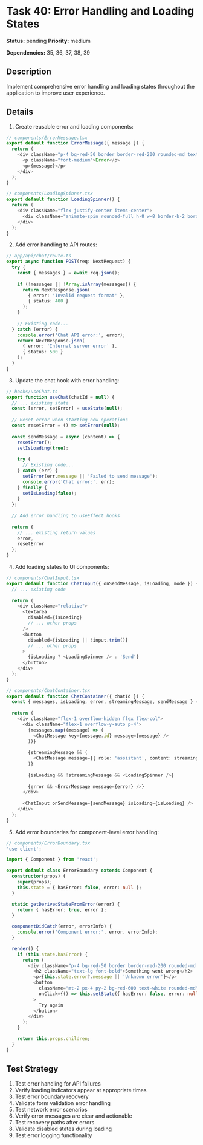 # Task 40: Error Handling and Loading States

**Status:** pending
**Priority:** medium

**Dependencies:** 35, 36, 37, 38, 39

## Description
Implement comprehensive error handling and loading states throughout the application to improve user experience.

## Details
1. Create reusable error and loading components:
```typescript
// components/ErrorMessage.tsx
export default function ErrorMessage({ message }) {
  return (
    <div className="p-4 bg-red-50 border border-red-200 rounded-md text-red-600">
      <p className="font-medium">Error</p>
      <p>{message}</p>
    </div>
  );
}

// components/LoadingSpinner.tsx
export default function LoadingSpinner() {
  return (
    <div className="flex justify-center items-center">
      <div className="animate-spin rounded-full h-8 w-8 border-b-2 border-gray-900"></div>
    </div>
  );
}
```
2. Add error handling to API routes:
```typescript
// app/api/chat/route.ts
export async function POST(req: NextRequest) {
  try {
    const { messages } = await req.json();
    
    if (!messages || !Array.isArray(messages)) {
      return NextResponse.json(
        { error: 'Invalid request format' },
        { status: 400 }
      );
    }
    
    // Existing code...
  } catch (error) {
    console.error('Chat API error:', error);
    return NextResponse.json(
      { error: 'Internal server error' },
      { status: 500 }
    );
  }
}
```
3. Update the chat hook with error handling:
```typescript
// hooks/useChat.ts
export function useChat(chatId = null) {
  // ... existing state
  const [error, setError] = useState(null);
  
  // Reset error when starting new operations
  const resetError = () => setError(null);
  
  const sendMessage = async (content) => {
    resetError();
    setIsLoading(true);
    
    try {
      // Existing code...
    } catch (err) {
      setError(err.message || 'Failed to send message');
      console.error('Chat error:', err);
    } finally {
      setIsLoading(false);
    }
  };
  
  // Add error handling to useEffect hooks
  
  return { 
    // ... existing return values
    error,
    resetError
  };
}
```
4. Add loading states to UI components:
```typescript
// components/ChatInput.tsx
export default function ChatInput({ onSendMessage, isLoading, mode }) {
  // ... existing code
  
  return (
    <div className="relative">
      <textarea
        disabled={isLoading}
        // ... other props
      />
      <button
        disabled={isLoading || !input.trim()}
        // ... other props
      >
        {isLoading ? <LoadingSpinner /> : 'Send'}
      </button>
    </div>
  );
}

// components/ChatContainer.tsx
export default function ChatContainer({ chatId }) {
  const { messages, isLoading, error, streamingMessage, sendMessage } = useChat(chatId);
  
  return (
    <div className="flex-1 overflow-hidden flex flex-col">
      <div className="flex-1 overflow-y-auto p-4">
        {messages.map((message) => (
          <ChatMessage key={message.id} message={message} />
        ))}
        
        {streamingMessage && (
          <ChatMessage message={{ role: 'assistant', content: streamingMessage }} />
        )}
        
        {isLoading && !streamingMessage && <LoadingSpinner />}
        
        {error && <ErrorMessage message={error} />}
      </div>
      
      <ChatInput onSendMessage={sendMessage} isLoading={isLoading} />
    </div>
  );
}
```
5. Add error boundaries for component-level error handling:
```typescript
// components/ErrorBoundary.tsx
'use client';

import { Component } from 'react';

export default class ErrorBoundary extends Component {
  constructor(props) {
    super(props);
    this.state = { hasError: false, error: null };
  }

  static getDerivedStateFromError(error) {
    return { hasError: true, error };
  }

  componentDidCatch(error, errorInfo) {
    console.error('Component error:', error, errorInfo);
  }

  render() {
    if (this.state.hasError) {
      return (
        <div className="p-4 bg-red-50 border border-red-200 rounded-md text-red-600">
          <h2 className="text-lg font-bold">Something went wrong</h2>
          <p>{this.state.error?.message || 'Unknown error'}</p>
          <button
            className="mt-2 px-4 py-2 bg-red-600 text-white rounded-md"
            onClick={() => this.setState({ hasError: false, error: null })}
          >
            Try again
          </button>
        </div>
      );
    }

    return this.props.children;
  }
}
```

## Test Strategy
1. Test error handling for API failures
2. Verify loading indicators appear at appropriate times
3. Test error boundary recovery
4. Validate form validation error handling
5. Test network error scenarios
6. Verify error messages are clear and actionable
7. Test recovery paths after errors
8. Validate disabled states during loading
9. Test error logging functionality

